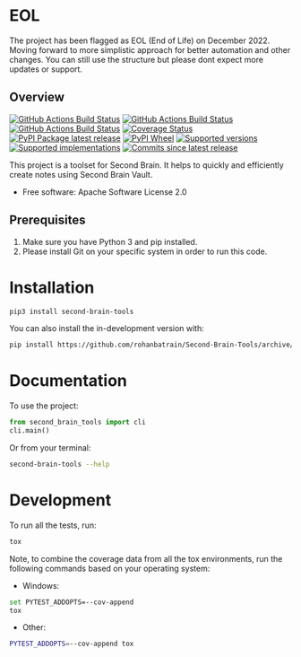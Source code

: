 # EOL

The project has been flagged as EOL (End of Life) on December 2022. Moving forward to more simplistic approach for better automation and other changes. You can still use the structure but please dont expect more updates or support.

## Overview

[![GitHub Actions Build Status](https://github.com/rohanbatrain/Second-Brain-Tools/actions/workflows/pylint.yml/badge.svg)](https://github.com/rohanbatrain/Second-Brain-Tools/actions/)
[![GitHub Actions Build Status](https://github.com/rohanbatrain/Second-Brain-Tools/actions/workflows/build.yml/badge.svg)](https://github.com/rohanbatrain/Second-Brain-Tools/actions/)
[![GitHub Actions Build Status](https://github.com/rohanbatrain/Second-Brain-Tools/actions/workflows/mkdocs.yml/badge.svg)](https://github.com/rohanbatrain/Second-Brain-Tools/actions/)
[![Coverage Status](https://codecov.io/gh/rohanbatrain/Second-Brain-Tools/branch/main/graphs/badge.svg?branch=main)](https://codecov.io/github/rohanbatrain/Second-Brain-Tools)
[![PyPI Package latest release](https://img.shields.io/pypi/v/second-brain-tools.svg)](https://pypi.org/project/second-brain-tools)
[![PyPI Wheel](https://img.shields.io/pypi/wheel/second-brain-tools.svg)](https://pypi.org/project/second-brain-tools)
[![Supported versions](https://img.shields.io/pypi/pyversions/second-brain-tools.svg)](https://pypi.org/project/second-brain-tools)
[![Supported implementations](https://img.shields.io/pypi/implementation/second-brain-tools.svg)](https://pypi.org/project/second-brain-tools)
[![Commits since latest release](https://img.shields.io/github/commits-since/rohanbatrain/Second-Brain-Tools/v0.0.3.svg)](https://github.com/rohanbatrain/Second-Brain-Tools/compare/v0.0.3...main)

This project is a toolset for Second Brain. It helps to quickly and efficiently create notes using Second Brain Vault.

- Free software: Apache Software License 2.0

## Prerequisites

1. Make sure you have Python 3 and pip installed.
2. Please install Git on your specific system in order to run this code.

# Installation

```bash
pip3 install second-brain-tools
```

You can also install the in-development version with:

```bash
pip install https://github.com/rohanbatrain/Second-Brain-Tools/archive/main.zip
```

# Documentation

To use the project:

```python
from second_brain_tools import cli  
cli.main()
```

Or from your terminal:

```bash
second-brain-tools --help
```

# Development

To run all the tests, run:

```bash
tox
```

Note, to combine the coverage data from all the tox environments, run the following commands based on your operating system:

- Windows:

```bash
set PYTEST_ADDOPTS=--cov-append
tox
```

- Other:

```bash
PYTEST_ADDOPTS=--cov-append tox
```